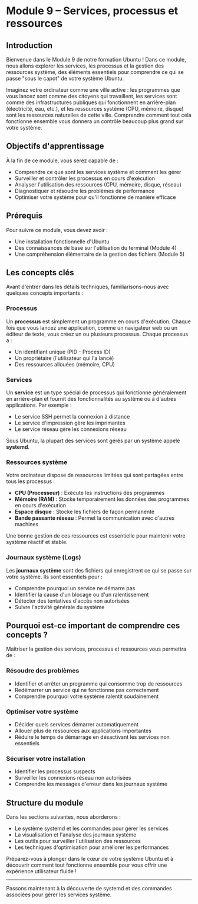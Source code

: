 # Module 9 – Services, processus et ressources

## Introduction

Bienvenue dans le Module 9 de notre formation Ubuntu ! Dans ce module, nous allons explorer les services, les processus et la gestion des ressources système, des éléments essentiels pour comprendre ce qui se passe "sous le capot" de votre système Ubuntu.

Imaginez votre ordinateur comme une ville active : les programmes que vous lancez sont comme des citoyens qui travaillent, les services sont comme des infrastructures publiques qui fonctionnent en arrière-plan (électricité, eau, etc.), et les ressources système (CPU, mémoire, disque) sont les ressources naturelles de cette ville. Comprendre comment tout cela fonctionne ensemble vous donnera un contrôle beaucoup plus grand sur votre système.

## Objectifs d'apprentissage

À la fin de ce module, vous serez capable de :
- Comprendre ce que sont les services système et comment les gérer
- Surveiller et contrôler les processus en cours d'exécution
- Analyser l'utilisation des ressources (CPU, mémoire, disque, réseau)
- Diagnostiquer et résoudre les problèmes de performance
- Optimiser votre système pour qu'il fonctionne de manière efficace

## Prérequis

Pour suivre ce module, vous devez avoir :
- Une installation fonctionnelle d'Ubuntu
- Des connaissances de base sur l'utilisation du terminal (Module 4)
- Une compréhension élémentaire de la gestion des fichiers (Module 5)

## Les concepts clés

Avant d'entrer dans les détails techniques, familiarisons-nous avec quelques concepts importants :

### Processus

Un **processus** est simplement un programme en cours d'exécution. Chaque fois que vous lancez une application, comme un navigateur web ou un éditeur de texte, vous créez un ou plusieurs processus. Chaque processus a :
- Un identifiant unique (PID - Process ID)
- Un propriétaire (l'utilisateur qui l'a lancé)
- Des ressources allouées (mémoire, CPU)

### Services

Un **service** est un type spécial de processus qui fonctionne généralement en arrière-plan et fournit des fonctionnalités au système ou à d'autres applications. Par exemple :
- Le service SSH permet la connexion à distance
- Le service d'impression gère les imprimantes
- Le service réseau gère les connexions réseau

Sous Ubuntu, la plupart des services sont gérés par un système appelé **systemd**.

### Ressources système

Votre ordinateur dispose de ressources limitées qui sont partagées entre tous les processus :
- **CPU (Processeur)** : Exécute les instructions des programmes
- **Mémoire (RAM)** : Stocke temporairement les données des programmes en cours d'exécution
- **Espace disque** : Stocke les fichiers de façon permanente
- **Bande passante réseau** : Permet la communication avec d'autres machines

Une bonne gestion de ces ressources est essentielle pour maintenir votre système réactif et stable.

### Journaux système (Logs)

Les **journaux système** sont des fichiers qui enregistrent ce qui se passe sur votre système. Ils sont essentiels pour :
- Comprendre pourquoi un service ne démarre pas
- Identifier la cause d'un blocage ou d'un ralentissement
- Détecter des tentatives d'accès non autorisées
- Suivre l'activité générale du système

## Pourquoi est-ce important de comprendre ces concepts ?

Maîtriser la gestion des services, processus et ressources vous permettra de :

### Résoudre des problèmes
- Identifier et arrêter un programme qui consomme trop de ressources
- Redémarrer un service qui ne fonctionne pas correctement
- Comprendre pourquoi votre système ralentit soudainement

### Optimiser votre système
- Décider quels services démarrer automatiquement
- Allouer plus de ressources aux applications importantes
- Réduire le temps de démarrage en désactivant les services non essentiels

### Sécuriser votre installation
- Identifier les processus suspects
- Surveiller les connexions réseau non autorisées
- Comprendre les messages d'erreur dans les journaux système

## Structure du module

Dans les sections suivantes, nous aborderons :
- Le système systemd et les commandes pour gérer les services
- La visualisation et l'analyse des journaux système
- Les outils pour surveiller l'utilisation des ressources
- Les techniques d'optimisation pour améliorer les performances

Préparez-vous à plonger dans le cœur de votre système Ubuntu et à découvrir comment tout fonctionne ensemble pour vous offrir une expérience utilisateur fluide !

---

Passons maintenant à la découverte de systemd et des commandes associées pour gérer les services système.
